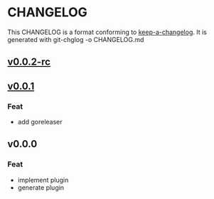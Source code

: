 
# CHANGELOG

This CHANGELOG is a format conforming to [keep-a-changelog](https://github.com/olivierlacan/keep-a-changelog). 
It is generated with git-chglog -o CHANGELOG.md


<a name="v0.0.2-rc"></a>
## [v0.0.2-rc](https://gitlab.com/cestus/fabricator/fabricator-generate-project-go/compare/v0.0.1...v0.0.2-rc) 


<a name="v0.0.1"></a>
## [v0.0.1](https://gitlab.com/cestus/fabricator/fabricator-generate-project-go/compare/v0.0.0...v0.0.1) 

### Feat

* add goreleaser


<a name="v0.0.0"></a>
## v0.0.0 

### Feat

* implement plugin
* generate plugin

